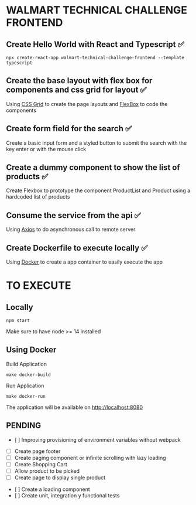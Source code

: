 # WALMART TECHNICAL CHALLENGE FRONTEND

## Create Hello World with React and Typescript :white_check_mark:

```
npx create-react-app walmart-technical-challenge-frontend --template typescript
```

## Create the base layout with flex box for components and css grid for layout :white_check_mark:

Using [CSS Grid](https://developer.mozilla.org/es/docs/Web/CSS/CSS_Grid_Layout) to create the page layouts and [FlexBox](https://developer.mozilla.org/es/docs/Web/CSS/CSS_Flexible_Box_Layout/Conceptos_Basicos_de_Flexbox) to code the components

## Create form field for the search :white_check_mark:

Create a basic input form and a styled button to submit the search with the key enter or with the mouse click

## Create a dummy component to show the list of products :white_check_mark:

Create Flexbox to prototype the component ProductList and Product using a hardcoded list of products

## Consume the service from the api :white_check_mark:

Using [Axios](https://github.com/axios/axios) to do asynchronous call to remote server

## Create Dockerfile to execute locally :white_check_mark:

Using [Docker]() to create a app container to easily execute the app

# TO EXECUTE

## Locally

```
npm start
```

Make sure to have node >= 14 installed

## Using Docker

Build Application

```
make docker-build
```

Run Application

```
make docker-run
```

The application will be available on [http://localhost:8080](http://localhost:8080)

## PENDING

- [ ] Improving provisioning of environment variables without webpack
- [ ] Create page footer
- [ ] Create paging component or infinite scrolling with lazy loading
- [ ] Create Shopping Cart
- [ ] Allow product to be picked
- [ ] Create page to display single product
- [ ] Create a loading component
- [ ] Create unit, integration y functional tests
